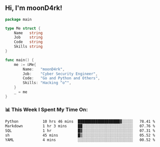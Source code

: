 <h2> Hi, I'm moonD4rk!</h2>

```go
package main

type Me struct {
	Name   string
	Job    string
	Code   string
	Skills string
}

func main() {
	me := &Me{
		Name:   "moonD4rk",
		Job:    "Cyber Security Engineer",
		Code:   "Go and Python and Others",
		Skills: "Hacking ^o^",
	}
	_ = me
}
```

<h3>📊 This Week I Spent My Time On:</h3>
<!-- <img align='right' src="https://github-readme-stats.vercel.app/api?username=moond4rk&show_icons=true&theme=radical", width="300" height="150"> -->

<!--START_SECTION:waka-->

```txt
Python           10 hrs 46 mins  ███████████████████▓░░░░░   78.41 %
Markdown         1 hr 3 mins     ██░░░░░░░░░░░░░░░░░░░░░░░   07.76 %
SQL              1 hr            █▓░░░░░░░░░░░░░░░░░░░░░░░   07.31 %
sh               45 mins         █▒░░░░░░░░░░░░░░░░░░░░░░░   05.52 %
YAML             4 mins          ░░░░░░░░░░░░░░░░░░░░░░░░░   00.52 %
```

<!--END_SECTION:waka-->

